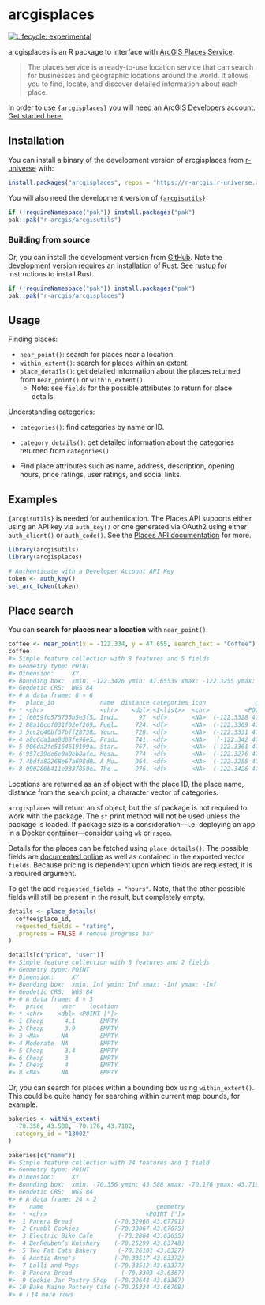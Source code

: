 
<!-- README.md is generated from README.Rmd. Please edit that file -->

# arcgisplaces

<!-- badges: start -->

[![Lifecycle:
experimental](https://img.shields.io/badge/lifecycle-experimental-orange.svg)](https://lifecycle.r-lib.org/articles/stages.html#experimental)
<!-- badges: end -->

arcgisplaces is an R package to interface with [ArcGIS Places
Service](https://developers.arcgis.com/rest/places/).

> The places service is a ready-to-use location service that can search
> for businesses and geographic locations around the world. It allows
> you to find, locate, and discover detailed information about each
> place.

In order to use `{arcgisplaces}` you will need an ArcGIS Developers
account. [Get started
here.](https://developers.arcgis.com/documentation/mapping-apis-and-services/get-started/)

## Installation

You can install a binary of the development version of arcgisplaces from
[r-universe](https://r-arcgis.r-universe.dev/arcgisplaces) with:

``` r
install.packages("arcgisplaces", repos = "https://r-arcgis.r-universe.dev")
```

You will also need the development version of
[`{arcgisutils}`](https://github.com/R-ArcGIS/arcgisutils)

``` r
if (!requireNamespace("pak")) install.packages("pak")
pak::pak("r-arcgis/arcgisutils")
```

### Building from source

Or, you can install the development version from
[GitHub](https://github.com/r-arcgis/arcgisplaces). Note the development
version requires an installation of Rust. See
[rustup](https://rustup.rs/) for instructions to install Rust.

``` r
if (!requireNamespace("pak")) install.packages("pak")
pak::pak("r-arcgis/arcgisplaces")
```

## Usage

Finding places:

- `near_point()`: search for places near a location.
- `within_extent()`: search for places within an extent.
- `place_details()`: get detailed information about the places returned
  from `near_point()` or `within_extent()`.
  - Note: see `fields` for the possible attributes to return for place
    details.

Understanding categories:

- `categories()`: find categories by name or ID.

- `category_details()`: get detailed information about the categories
  returned from `categories()`.

- Find place attributes such as name, address, description, opening
  hours, price ratings, user ratings, and social links.

## Examples

`{arcgisutils}` is needed for authentication. The Places API supports
either using an API key via `auth_key()` or one generated via OAuth2
using either `auth_client()` or `auth_code()`. See the [Places API
documentation](https://developers.arcgis.com/rest/places/#authentication)
for more.

``` r
library(arcgisutils)
library(arcgisplaces)

# Authenticate with a Developer Account API Key
token <- auth_key()
set_arc_token(token)
```

## Place search

You can **search for places near a location** with `near_point()`.

``` r
coffee <- near_point(x = -122.334, y = 47.655, search_text = "Coffee")
coffee
#> Simple feature collection with 8 features and 5 fields
#> Geometry type: POINT
#> Dimension:     XY
#> Bounding box:  xmin: -122.3426 ymin: 47.65539 xmax: -122.3255 ymax: 47.66175
#> Geodetic CRS:  WGS 84
#> # A data frame: 8 × 6
#>   place_id             name  distance categories icon              geometry
#> * <chr>                <chr>    <dbl> <I<list>>  <chr>          <POINT [°]>
#> 1 f6059fc575735b5e3f5… Irwi…      97  <df>       <NA>  (-122.3328 47.65539)
#> 2 88a10ccf031f02ef269… Fuel…     724. <df>       <NA>  (-122.3369 47.66122)
#> 3 5cc2d40bf37bff28738… Youn…     728. <df>       <NA>  (-122.3331 47.66152)
#> 4 a8c6da1aa0d08fe96e5… Frid…     741. <df>       <NA>   (-122.342 47.65895)
#> 5 906da2fe5164619199a… Star…     767. <df>       <NA>  (-122.3361 47.66175)
#> 6 957c39de6e0a0eb8afe… Mosa…     774  <df>       <NA>  (-122.3276 47.66048)
#> 7 4bdfa82268e67a698d0… A Mu…     964. <df>       <NA>  (-122.3255 47.66149)
#> 8 090286b411e3337850e… The …     976. <df>       <NA>  (-122.3426 47.66162)
```

Locations are returned as an sf object with the place ID, the place
name, distance from the search point, a character vector of categories.

<div class="callout-tip">

`arcgisplaces` will return an sf object, but the sf package is not
required to work with the package. The `sf` print method will not be
used unless the package is loaded. If package size is a
consideration—i.e. deploying an app in a Docker container—consider using
`wk` or `rsgeo`.

</div>

Details for the places can be fetched using `place_details()`. The
possible fields are [documented
online](https://developers.arcgis.com/rest/places/place-id-get/#requestedfields)
as well as contained in the exported vector `fields`. Because pricing is
dependent upon which fields are requested, it is a required argument.

To get the add `requested_fields = "hours"`. Note, that the other
possible fields will still be present in the result, but completely
empty.

``` r
details <- place_details(
  coffee$place_id,
  requested_fields = "rating",
  .progress = FALSE # remove progress bar
)

details[c("price", "user")]
#> Simple feature collection with 8 features and 2 fields
#> Geometry type: POINT
#> Dimension:     XY
#> Bounding box:  xmin: Inf ymin: Inf xmax: -Inf ymax: -Inf
#> Geodetic CRS:  WGS 84
#> # A data frame: 8 × 3
#>   price     user    location
#> * <chr>    <dbl> <POINT [°]>
#> 1 Cheap      4.1       EMPTY
#> 2 Cheap      3.9       EMPTY
#> 3 <NA>      NA         EMPTY
#> 4 Moderate  NA         EMPTY
#> 5 Cheap      3.4       EMPTY
#> 6 Cheap      3         EMPTY
#> 7 Cheap      4         EMPTY
#> 8 <NA>      NA         EMPTY
```

Or, you can search for places within a bounding box using
`within_extent()`. This could be quite handy for searching within
current map bounds, for example.

``` r
bakeries <- within_extent(
  -70.356, 43.588, -70.176, 43.7182,
  category_id = "13002"
)

bakeries[c("name")]
#> Simple feature collection with 24 features and 1 field
#> Geometry type: POINT
#> Dimension:     XY
#> Bounding box:  xmin: -70.356 ymin: 43.588 xmax: -70.176 ymax: 43.7182
#> Geodetic CRS:  WGS 84
#> # A data frame: 24 × 2
#>    name                                geometry
#>  * <chr>                            <POINT [°]>
#>  1 Panera Bread            (-70.32966 43.67791)
#>  2 Crumbl Cookies          (-70.33067 43.67675)
#>  3 Electric Bike Cafe       (-70.2864 43.63655)
#>  4 BenReuben’s Knishery    (-70.25299 43.63748)
#>  5 Two Fat Cats Bakery      (-70.26101 43.6327)
#>  6 Auntie Anne's           (-70.33517 43.63372)
#>  7 Lolli and Pops          (-70.33512 43.63377)
#>  8 Panera Bread              (-70.3303 43.6367)
#>  9 Cookie Jar Pastry Shop  (-70.22644 43.63367)
#> 10 Bake Maine Pottery Cafe (-70.25334 43.66708)
#> # ℹ 14 more rows
```
